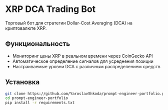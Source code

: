 # XRP DCA Trading Bot

Торговый бот для стратегии Dollar-Cost Averaging (DCA) на криптовалюте XRP.

## Функциональность
- Мониторинг цены XRP в реальном времени через CoinGecko API
- Автоматическое определение сигналов для усреднения позиции
- Настраиваемые уровни DCA с различным распределением средств

## Установка
```bash
git clone https://github.com/YaroslavShkoda/prompt-engineer-portfolio.git
cd prompt-engineer-portfolio
pip install -r requirements.txt

